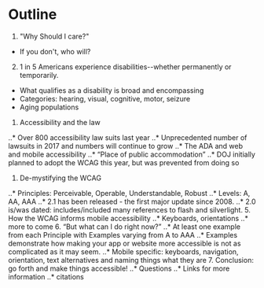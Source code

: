 # Outline

1. "Why Should I care?"
* If you don't, who will?
2. 1 in 5 Americans experience disabilities--whether permanently or temporarily.
* What qualifies as a disability is broad and encompassing
* Categories: hearing, visual, cognitive, motor, seizure
* Aging populations

1. Accessibility and the law

..* Over 800 accessibility law suits last year
..* Unprecedented number of lawsuits in 2017 and numbers will continue to grow
..* The ADA and web and mobile accessibility
..* “Place of public accommodation”
..* DOJ initially planned to adopt the WCAG this year, but was prevented from doing so

1. De-mystifying the WCAG

..* Principles: Perceivable, Operable, Understandable, Robust
..* Levels: A, AA, AAA
..* 2.1 has been released - the first major update since 2008.
..* 2.0 is/was dated: includes/included many references to flash and silverlight.
5. How the WCAG informs mobile accessibility
..* Keyboards, orientations
..* more to come
6. “But what can I do right now?”
..* At least one example from each Principle with Examples varying from A to AAA
..* Examples demonstrate how making your app or website more accessible is not as complicated as it may seem.
..* Mobile specific: keyboards, navigation, orientation, text alternatives and naming things what they are
7. Conclusion: go forth and make things accessible!
..* Questions
..* Links for more information
..* citations